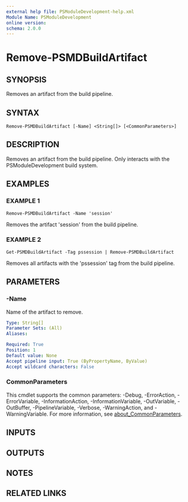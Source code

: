 ```yaml
---
external help file: PSModuleDevelopment-help.xml
Module Name: PSModuleDevelopment
online version:
schema: 2.0.0
---
```


# Remove-PSMDBuildArtifact

## SYNOPSIS
Removes an artifact from the build pipeline.

## SYNTAX

```
Remove-PSMDBuildArtifact [-Name] <String[]> [<CommonParameters>]
```

## DESCRIPTION
Removes an artifact from the build pipeline.
Only interacts with the PSModuleDevelopment build system.

## EXAMPLES

### EXAMPLE 1
```
Remove-PSMDBuildArtifact -Name 'session'
```

Removes the artifact 'session' from the build pipeline.

### EXAMPLE 2
```
Get-PSMDBuildArtifact -Tag pssession | Remove-PSMDBuildArtifact
```

Removes all artifacts with the 'pssession' tag from the build pipeline.

## PARAMETERS

### -Name
Name of the artifact to remove.

```yaml
Type: String[]
Parameter Sets: (All)
Aliases:

Required: True
Position: 1
Default value: None
Accept pipeline input: True (ByPropertyName, ByValue)
Accept wildcard characters: False
```

### CommonParameters
This cmdlet supports the common parameters: -Debug, -ErrorAction, -ErrorVariable, -InformationAction, -InformationVariable, -OutVariable, -OutBuffer, -PipelineVariable, -Verbose, -WarningAction, and -WarningVariable. For more information, see [about_CommonParameters](http://go.microsoft.com/fwlink/?LinkID=113216).

## INPUTS

## OUTPUTS

## NOTES

## RELATED LINKS
